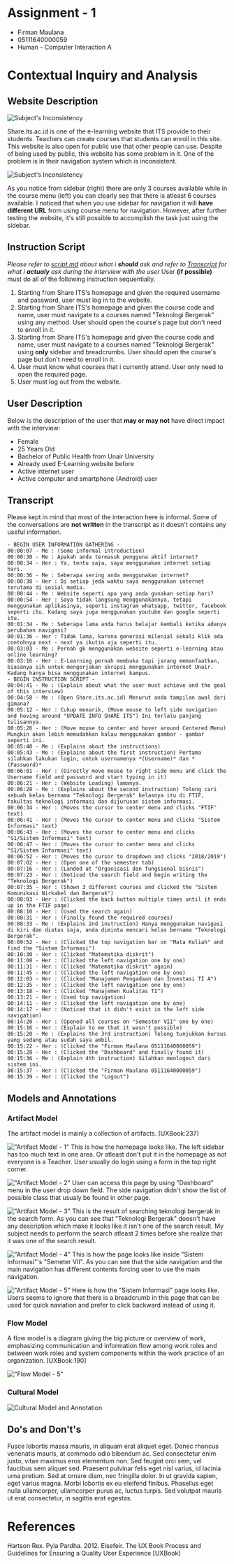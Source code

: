 # Assignment - 1
- Firman Maulana
- 05111640000059
- Human - Computer Interaction A

# Contextual Inquiry and Analysis
## Website Description

![Subject's Inconsistency](document/ShareITS.JPG)

Share.its.ac.id is one of the e-learning website that ITS provide to their students. Teachers can create courses that students can enroll in this site. This website is also open for public use that other people can use. Despite of being used by public, this website has some problem in it. One of the problem is in their navigation system which is inconsistent.

![Subject's Inconsistency](document/Inconsistent.JPG)

As you notice from sidebar (right) there are only 3 courses available while in the course menu (left) you can clearly see that there is atleast 6 courses available. I noticed that when you use sidebar for navigation it will **have different URL** from using course menu for navigation. However, after further testing the website, it's still possible to accomplish the task just using the sidebar.

## Instruction Script
*Please refer to [script.md](document/script.md) about what i **should** ask and refer to [Transcript](#transcript) for what i **actualy** ask during the interview with the user*
User **(if possible)** must do all of the following instruction sequentially.
1. Starting from Share ITS's homepage and given the required username and password, user must log in to the website.
2. Starting from Share ITS's homepage and given the course code and name, user must navigate to a courses named "Teknologi Bergerak" using any method. User should open the course's page but don't need to enroll in it.
3. Starting from Share ITS's homepage and given the course code and name, user must navigate to a courses named "Teknologi Bergerak" using **only** sidebar and breadcrumbs. User should open the course's page but don't need to enroll in it.
4. User must know what courses that i currently attend. User only need to open the required page.
5. User must log out from the website. 
## User Description
Below is the description of the user that **may or may not** have direct impact with the interview:
- Female 
- 25 Years Old
- Bachelor of Public Health from Unair University
- Already used E-Learning website before
- Active internet user
- Active computer and smartphone (Android) user
## Transcript
Please kept in mind that most of the interaction here is informal. Some of the conversations are **not written** in the transcript as it doesn't contains any useful information.
```
- BEGIN USER INFORMATION GATHERING -
00:00:07 - Me : (Some informal introduction)
00:00:30 - Me : Apakah anda termasuk pengguna aktif internet?
00:00:34 - Her : Ya, tentu saja, saya menggunakan internet setiap hari.
00:00:36 - Me : Seberapa sering anda menggunakan internet?
00:00:38 - Her : Di setiap jeda waktu saya menggunakan internet terutama di sosial media.
00:00:44 - Me : Website seperti apa yang anda gunakan setiap hari?
00:00:54 - Her : Saya tidak langsung menggunakannya, tetapi menggunakan aplikasinya, seperti instagram whatsapp, twitter, facebook seperti itu. Kadang saya juga menggunakan youtube dan google seperti itu.
00:01:34 - Me : Seberapa lama anda harus belajar kembali ketika adanya perubahan navigasi?
00:01:36 - Her : Tidak lama, karena generasi milenial sekali klik ada contohnya next - next ya ikutin aja seperti itu.
00:03:03 - Me : Pernah gk menggunakan website seperti e-learning atau online learning?
00:03:16 - Her : E-Learning pernah membuka tapi jarang memanfaatkan, biasanya sih untuk mengerjakan skripsi menggunakan internet Unair. Kadang hanya bisa menggunakan internet kampus.
- BEGIN INSTRUCTION SCRIPT -
00:04:41 - Me : (Explain about what the user must achieve and the goal of this interview)
00:04:58 - Me : (Open Share.its.ac.id) Menurut anda tampilan awal dari gimana?
00:05:12 - Her : Cukup menarik, (Move mouse to left side navigation and hoving around "UPDATE INFO SHARE ITS") Ini terlalu panjang tulisannya. 
00:05:26 - Her : (Move mouse to center and hover around Centered Menu) Mungkin akan lebih memudahkan kalau menggunakan gambar - gambar seperti ini.
00:05:40 - Me : (Explains about the instructions)
00:05:43 - Me : (Explains about the first instruction) Pertama silahkan lakukan login, untuk usernamenya *(Username)* dan *(Password)*
00:06:01 - Her : (Directly move mouse to right side menu and click the Username field and password and start typing in it)
00:06:21 - Her : (Website Loading) lamanya.
00:06:28 - Me : (Explains about the second instruction) Tolong cari sebuah kelas bernama "Teknologi Bergerak" kelasnya itu di FTIF, fakultas teknologi informasi dan dijurusan sistem informasi.
00:06:34 - Her : (Moves the cursor to center menu and clicks "FTIF" text)
00:06:41 - Her : (Moves the cursor to center menu and clicks "Sistem Informasi" text)
00:06:43 - Her : (Moves the cursor to center menu and clicks "S1/Sistem Informasi" text)
00:06:47 - Her : (Moves the cursor to center menu and clicks "S1/Sistem Informasi" text)
00:06:52 - Her : (Moves the cursor to dropdown and clicks "2018/2019")
00:07:02 - Her : (Open one of the semester tab)
00:07:16 - Her : (Landed at "Organisasi dan fungsional bisnis")
00:07:23 - Her : (Noticed the search field and begin writing the "Teknologi Bergerak")
00:07:35 - Her : (Shown 3 different courses and clicked the "Sistem Komunikasi Nirkabel dan Bergerak")
00:08:03 - Her : (Clicked the back button multiple times until it ends up in the FTIF page)
00:08:10 - Her : (Used the search again)
00:08:31 - Her : (Finally found the required courses)
00:08:33 - Me : (Explains 2nd instruction) Hanya menggunakan navigasi di kiri dan diatas saja, anda diminta mencari kelas bernama "Teknologi Bergerak".
00:09:52 - Her : (Clicked the top navigation bar on "Mata Kuliah" and find the "Sistem Informasi")
00:10:30 - Her : (Clicked "Matematika diskrit")
00:11:08 - Her : (Clicked the left navigation one by one)
00:11:31 - Her : (Clicked "Matematika diskrit" again)
00:11:45 - Her : (Clicked the left navigation one by one)
00:12:03 - Her : (Clicked "Manajemen Pengadaan dan Investasi TI A")
00:12:35 - Her : (Clicked the left navigation one by one)
00:13:18 - Her : (Clicked "Manajemen Kualitas TI")
00:13:21 - Her : (Used top navigation)
00:14:11 - Her : (Clicked the left navigation one by one)
00:14:17 - Her : (Noticed that it didn't exist in the left side navigation)
00:14:20 - Her : (Opened all courses on "Semester VII" one by one)
00:15:16 - Her : (Explain to me that it wasn't possible)
00:15:20 - Me : (Explains the 3rd instruction) Tolong tunjukkan kursus yang sedang atau sudah saya ambil.
00:15:22 - Her : (Clicked the "Firman Maulana 05111640000059")
00:15:28 - Her : (Clicked the "Dashboard" and finally found it)
00:15:36 - Me : (Explain 4th instruction) Silahkan menlogout dari sistem ini.
00:15:37 - Her : (Clicked the "Firman Maulana 05111640000059")
00:15:39 - Her : (Clicked the "Logout")
```
## Models and Annotations
### Artifact Model
The artifact model is mainly a collection of artifacts. [UXBook:237]

!["Artifact Model - 1"](document/Artifact-01.JPG)
This is how the homepage looks like. The left sidebar has too much text in one area. Or atleast don't put it in the homepage as not everyone is a Teacher. User usually do login using a form in the top right corner. 

!["Artifact Model - 2"](document/Artifact-02.JPG)
User can access this page by using "Dashboard" menu in the user drop down field. The side navigation didn't show the list of possible class that usualy be found in other page.

!["Artifact Model - 3"](document/Artifact-03.JPG)
This is the result of searching teknologi bergerak in the search form. As you can see that "Teknologi Bergerak" doesn't have any description which make it looks like it isn't one of the search result. My subject needs to perform the search atleast 2 times before she realize that it was one of the search result.

!["Artifact Model - 4"](document/Artifact-04.JPG)
This is how the page looks like inside "Sistem Informasi"'s "Semeter VII". As you can see that the side navigation and the main navigation has different contents forcing user to use the main navigation.

!["Artifact Model - 5"](document/Artifact-05.JPG)
Here is how the "Sistem Informasi" page looks like. Users seems to ignore that there is a breadcrumb in this page that can be used for quick naviation and prefer to click backward instead of using it.

### Flow Model
A flow model is a diagram giving the big picture or overview of work, emphasizing communication and information flow among work roles and between work roles and system components within the work practice of an organization. [UXBook:190]

!["Flow Model - 5"](document/FlowDiagram.JPG)

### Cultural Model
![Cultural Model and Annotation](https://picsum.photos/400/300/?random)
## Do's and Don't's
Fusce lobortis massa mauris, in aliquam erat aliquet eget. Donec rhoncus venenatis mauris, at commodo odio bibendum ac. Sed consectetur enim justo, vitae maximus eros elementum non. Sed feugiat orci sem, vel faucibus sem aliquet sed. Praesent pulvinar felis eget nisl varius, id lacinia urna pretium. Sed at ornare diam, nec fringilla dolor. In ut gravida sapien, eget varius magna. Morbi lobortis ex eu eleifend finibus. Phasellus eget nulla ullamcorper, ullamcorper purus ac, luctus turpis. Sed volutpat mauris ut erat consectetur, in sagittis erat egestas.

# References
Hartson Rex. Pyla Pardha. 2012. Elsefeir. The UX Book Process and Guidelines for Ensuring a Quality User Experience [UXBook]
